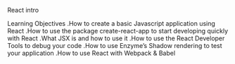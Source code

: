 React intro

Learning Objectives
.How to create a basic Javascript application using React
.How to use the package create-react-app to start developing quickly with React
.What JSX is and how to use it
.How to use the React Developer Tools to debug your code
.How to use Enzyme’s Shadow rendering to test your application
.How to use React with Webpack & Babel
